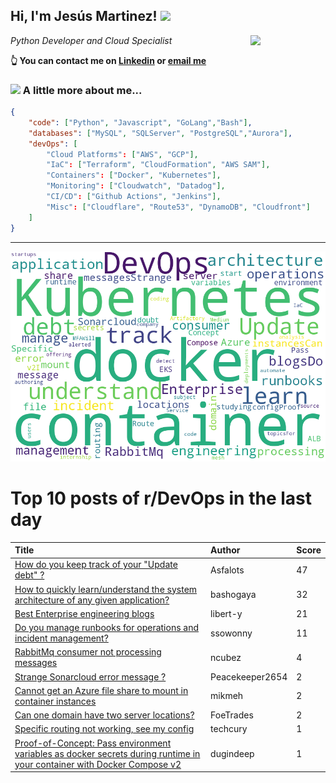 <!--
**jmartinezl/jmartinezl** is a ✨ _special_ ✨ repository because its `README.md` (this file) appears on your GitHub profile.

Here are some ideas to get you started:

- 🔭 I’m currently working on ...
- 🌱 I’m currently learning ...
- 👯 I’m looking to collaborate on ...
- 🤔 I’m looking for help with ...
- 💬 Ask me about ...
- 📫 How to reach me: ...
- 😄 Pronouns: ...
- ⚡ Fun fact: ...
-->

<h2>Hi, I'm Jesús Martinez! <img src="https://media.giphy.com/media/WUlplcMpOCEmTGBtBW/giphy.gif" width="30"> </h2>
<img align='right' src="https://media.giphy.com/media/NytMLKyiaIh6VH9SPm/giphy.gif" width="120">
<p><em>Python Developer and Cloud Specialist
</em></p>

**👆 You can contact me on [Linkedin](https://www.linkedin.com/in/jes%C3%BAs-martinez-2b7b10104/) or [email me](mailto:jesus.mtz.lorenzo@gmail.com)**

### <img src="https://media.giphy.com/media/VgCDAzcKvsR6OM0uWg/giphy.gif" width="50"> A little more about me...  

```json
{
    "code": ["Python", "Javascript", "GoLang","Bash"],
    "databases": ["MySQL", "SQLServer", "PostgreSQL","Aurora"],
    "devOps": [
        "Cloud Platforms": ["AWS", "GCP"],
        "IaC": ["Terraform", "CloudFormation", "AWS SAM"],
        "Containers": ["Docker", "Kubernetes"],
        "Monitoring": ["Cloudwatch", "Datadog"],
        "CI/CD": ["Github Actions", "Jenkins"],
        "Misc": ["Cloudflare", "Route53", "DynamoDB", "Cloudfront"]
    ]
}
```
---

![Wordcloud](./cloud.png)

# Top 10 posts of r/DevOps in the last day

| Title | Author | Score |
|:---|:---|:---|
| [How do you keep track of your "Update debt" ?](https://www.reddit.com/r/devops/comments/11l4246/how_do_you_keep_track_of_your_update_debt/) | Asfalots | 47 |
| [How to quickly learn/understand the system architecture of any given application?](https://www.reddit.com/r/devops/comments/11l8wfa/how_to_quickly_learnunderstand_the_system/) | bashogaya | 32 |
| [Best Enterprise engineering blogs](https://www.reddit.com/r/devops/comments/11l9ag1/best_enterprise_engineering_blogs/) | libert-y | 21 |
| [Do you manage runbooks for operations and incident management?](https://www.reddit.com/r/devops/comments/11lg6r3/do_you_manage_runbooks_for_operations_and/) | ssowonny | 11 |
| [RabbitMq consumer not processing messages](https://www.reddit.com/r/devops/comments/11lo4fg/rabbitmq_consumer_not_processing_messages/) | ncubez | 4 |
| [Strange Sonarcloud error message ?](https://www.reddit.com/r/devops/comments/11l9wu0/strange_sonarcloud_error_message/) | Peacekeeper2654 | 2 |
| [Cannot get an Azure file share to mount in container instances](https://www.reddit.com/r/devops/comments/11l2yq4/cannot_get_an_azure_file_share_to_mount_in/) | mikmeh | 2 |
| [Can one domain have two server locations?](https://www.reddit.com/r/devops/comments/11l9uvg/can_one_domain_have_two_server_locations/) | FoeTrades | 2 |
| [Specific routing not working, see my config](https://www.reddit.com/r/devops/comments/11lteqv/specific_routing_not_working_see_my_config/) | techcury | 1 |
| [Proof-of-Concept: Pass environment variables as docker secrets during runtime in your container with Docker Compose v2](https://www.reddit.com/r/devops/comments/11lc061/proofofconcept_pass_environment_variables_as/) | dugindeep | 1 |
